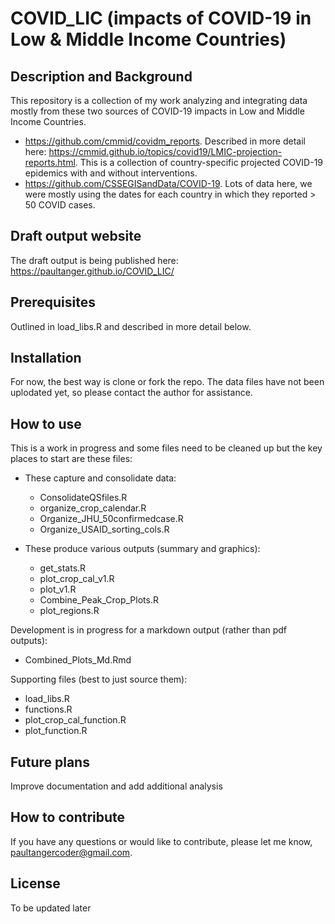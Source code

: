 # COVID_LIC (impacts of COVID-19 in Low & Middle Income Countries)

## Description and Background
This repository is a collection of my work analyzing and integrating data mostly from these two sources of COVID-19 impacts in Low and Middle Income Countries.
* https://github.com/cmmid/covidm_reports.  Described in more detail here: https://cmmid.github.io/topics/covid19/LMIC-projection-reports.html.  This is a collection of country-specific projected COVID-19 epidemics with and without interventions.
* https://github.com/CSSEGISandData/COVID-19.  Lots of data here, we were mostly using the dates for each country in which they reported > 50 COVID cases.

## Draft output website
The draft output is being published here: https://paultanger.github.io/COVID_LIC/

## Prerequisites
Outlined in load_libs.R and described in more detail below.

## Installation
For now, the best way is clone or fork the repo.  The data files have not been uplodated yet, so please contact the author for assistance.

## How to use
This is a work in progress and some files need to be cleaned up but the key places to start are these files:

* These capture and consolidate data:
  * ConsolidateQSfiles.R
  * organize_crop_calendar.R
  * Organize_JHU_50confirmedcase.R
  * Organize_USAID_sorting_cols.R

* These produce various outputs (summary and graphics):
  * get_stats.R
  * plot_crop_cal_v1.R
  * plot_v1.R
  * Combine_Peak_Crop_Plots.R
  * plot_regions.R

Development is in progress for a markdown output (rather than pdf outputs):
  * Combined_Plots_Md.Rmd

Supporting files (best to just source them):
* load_libs.R
* functions.R
* plot_crop_cal_function.R
* plot_function.R

## Future plans
Improve documentation and add additional analysis

## How to contribute
If you have any questions or would like to contribute, please let me know, <paultangercoder@gmail.com>.

## License
To be updated later
